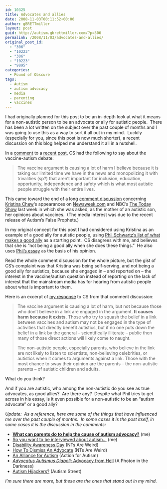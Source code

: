 ```yaml
---
id: 10325
title: Advocates and allies
date: 2008-11-03T00:11:52+00:00
author: gBRETTmiller
layout: post
guid: http://autism.gbrettmiller.com/?p=306
permalink: /2008/11/03/advocates-and-allies/
original_post_id:
  - "306"
  - "10223"
  - "306"
  - "10223"
  - "9895"
categories:
  - Pound of Obscure
tags:
  - Autism
  - autism advocacy
  - media
  - parenting
  - vaccines
---
```

I had originally planned for this post to be an in-depth look at what it means for a non-autistic person to be an advocate or ally for autistic people.  There has been a lot written on the subject over the past couple of months and I was going to use this as a way to sort it all out in my mind.  Luckily (especially for you, since this post is now much shorter), a recent discussion on this blog helped me understand it all in a nutshell.

In a [comment](http://autism.gbrettmiller.com/2008/10/so-you-want-to-be-interviewed-about-autism/#comment-1418) to a [recent post](http://autism.gbrettmiller.com/2008/10/so-you-want-to-be-interviewed-about-autism/), CS had the following to say about the vaccine-autism debate:

> The vaccine argument is causing a lot of harm I believe because it is taking our limited time we have in the news and monopolizing it with trivalities (sp?) that aren’t important for inclusion, education, opportunity, independence and safety which is what most autistic people struggle with their entire lives.

This came toward the end of a long [comment discussion](http://autism.gbrettmiller.com/2008/10/so-you-want-to-be-interviewed-about-autism/#comments) concerning [Kristina Chew](http://autismvox.com)&#8216;s appearances on [Newsweek.com](http://www.autismvox.com/vaccines-and-autism-videos-on-newsweek/) and NBC&#8217;s [The Today Show](http://www.autismvox.com/today-with-charlie-and-tomorrow-too/) last week in which she was asked, as the mother of an autistic son, her opinions about vaccines.  (The media interest was due to the recent release of Autism&#8217;s False Prophets.)

In my original concept for this post I had considered using Kristina as an example of a good ally for autistic people, using [Phil Schwartz&#8217;s list of what makes a good ally](http://www.autistics.org/library/allies.html) as a starting point.  CS disagrees with me, and believes that she is &#8220;not being a good ally when she does these things.&#8221;  He also uses [Phil&#8217;s essay](http://www.autistics.org/library/allies.html) as the basis of his opinion.

Read the whole comment discussion for the whole picture, but the gist of CS&#8217;s complaint was that Kristina was being self-serving, and not being a good ally for autistics, because she engaged in &#8211; and reported on &#8211; the interest in the vaccine/autism question instead of reporting on the lack of interest that the mainstream media has for hearing from autistic people about what is important to them.

Here is an excerpt of [my response](http://autism.gbrettmiller.com/2008/10/so-you-want-to-be-interviewed-about-autism/#comment-1428) to CS from that comment discussion:

> The vaccine argument is causing a lot of harm, but not because those who don’t believe in a link are engaged in the argument. **It causes harm because it exists.** Those who try to squash the belief in a link between vaccines and autism may not be engaged in the type of activities that directly benefit autistics, but if no one puts down the belief in a link by the general &#8211; scientifically illiterate &#8211; public then many of those direct actions will likely come to naught.
> 
> The non-autistic people, especially parents, who believe in the link are not likely to listen to scientists, non-believing celebrities, or autistics when it comes to arguments against a link. Those with the most chance to sway their opinion are the parents &#8211; the non-autistic parents &#8211; of autistic children and adults.

What do you think?

And if you are autistic, who among the non-autistic do you see as true advocates, as good allies?  Are there any?  Despite what Phil tries to get across in his essay, is it even possible for a non-autistic to be an &#8220;autism advocate&#8221; or a good ally?

_Update:  As a reference, here are some of the things that have influenced me over the past couple of months.  In some cases it is the post itself, in some cases it is the discussion in the comments:_

  * **<a title="Permalink to What can parents do to help the cause of autism advocacy?" rel="bookmark" href="../2008/07/what-can-parents-do-to-help-the-cause-of-autism-advocacy/">What can parents do to help the cause of autism advocacy?</a>** (me)
  * <a title="Permalink to So you want to be interviewed about autism…" rel="bookmark" href="../2008/10/so-you-want-to-be-interviewed-about-autism/">So you want to be interviewed about autism…</a> (me)
  * <a title="Permanent Link to Disability Awareness Day" rel="bookmark" href="http://thiswayoflife.org/blog/?p=346">Disability Awareness Day</a> (NTs Are Weird)
  * <a title="Permanent Link to How To Dismiss An Advocate" rel="bookmark" href="http://thiswayoflife.org/blog/?p=345">How To Dismiss An Advocate</a> (NTs Are Weird)
  * [An Alliance for Autism](http://actionforautism.co.uk/2008/09/10/an-alliance-for-autism/ "Permalink") (Action for Autism)
  * <a title="Permanent Link to Advocatus Autismus Diaboli: Advocacy from Hell" rel="bookmark" href="http://photoninthedarkness.com/?p=153"><em>Advocatus Autismus Diaboli</em>: Advocacy from Hell</a> (A Photon in the Darkness)
  * <a title="Autism Hijackers?" rel="bookmark" href="http://www.autismstreet.org/weblog/?p=201">Autism Hijackers?</a> (Autism Street)

_I&#8217;m sure there are more, but these are the ones that stand out in my mind._
